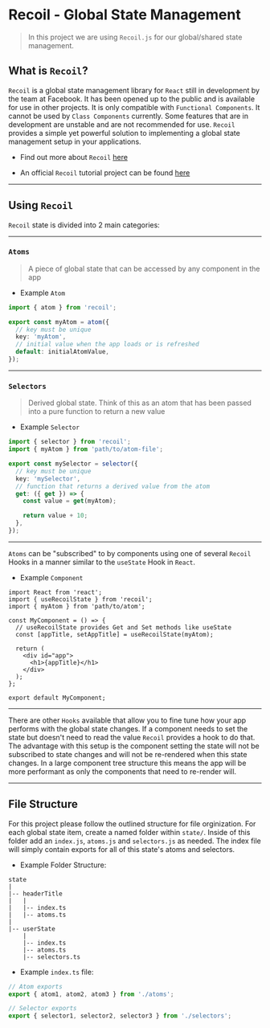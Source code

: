 # Recoil - Global State Management

> In this project we are using `Recoil.js` for our global/shared state management.

## What is `Recoil`?

`Recoil` is a global state management library for `React` still in development by the team at Facebook. It has been opened up to the public and is available for use in other projects. It is only compatible with `Functional Components`. It cannot be used by `Class Components` currently. Some features that are in development are unstable and are not recommended for use. `Recoil` provides a simple yet powerful solution to implementing a global state management setup in your applications.

- Find out more about `Recoil` <a href="https://recoiljs.org/" target="_blank">here</a>

- An official `Recoil` tutorial project can be found <a href="https://recoiljs.org/docs/basic-tutorial/intro" target="_blank">here</a>

---

## Using `Recoil`

`Recoil` state is divided into 2 main categories:

---

### `Atoms`

> A piece of global state that can be accessed by any component in the app

- Example `Atom`

```ts
import { atom } from 'recoil';

export const myAtom = atom({
  // key must be unique
  key: 'myAtom',
  // initial value when the app loads or is refreshed
  default: initialAtomValue,
});
```

---

### `Selectors`

> Derived global state. Think of this as an atom that has been passed into a pure function to return a new value

- Example `Selector`

```ts
import { selector } from 'recoil';
import { myAtom } from 'path/to/atom-file';

export const mySelector = selector({
  // key must be unique
  key: 'mySelector',
  // function that returns a derived value from the atom
  get: ({ get }) => {
    const value = get(myAtom);

    return value + 10;
  },
});
```

---

`Atoms` can be "subscribed" to by components using one of several `Recoil` Hooks in a manner similar to the `useState` Hook in `React`.

- Example `Component`

```tsx
import React from 'react';
import { useRecoilState } from 'recoil';
import { myAtom } from 'path/to/atom';

const MyComponent = () => {
  // useRecoilState provides Get and Set methods like useState
  const [appTitle, setAppTitle] = useRecoilState(myAtom);

  return (
    <div id="app">
      <h1>{appTitle}</h1>
    </div>
  );
};

export default MyComponent;
```

---

There are other `Hooks` available that allow you to fine tune how your app performs with the global state changes. If a component needs to set the state but doesn't need to read the value `Recoil` provides a hook to do that. The advantage with this setup is the component setting the state will not be subscribed to state changes and will not be re-rendered when this state changes. In a large component tree structure this means the app will be more performant as only the components that need to re-render will.

---

## File Structure

For this project please follow the outlined structure for file orginization. For each global state item, create a named folder within `state/`. Inside of this folder add an `index.js`, `atoms.js` and `selectors.js` as needed. The index file will simply contain exports for all of this state's atoms and selectors.

- Example Folder Structure:

```
state
|
|-- headerTitle
|   |
|   |-- index.ts
|   |-- atoms.ts
|
|-- userState
    |
    |-- index.ts
    |-- atoms.ts
    |-- selectors.ts
```

- Example `index.ts` file:

```ts
// Atom exports
export { atom1, atom2, atom3 } from './atoms';

// Selector exports
export { selector1, selector2, selector3 } from './selectors';
```
